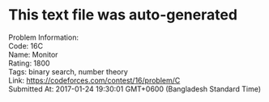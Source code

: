 # This text file was auto-generated  
  
Problem Information:  
Code: 16C  
Name: Monitor  
Rating: 1800  
Tags: binary search, number theory  
Link: https://codeforces.com/contest/16/problem/C  
Submitted At: 2017-01-24 19:30:01 GMT+0600 (Bangladesh Standard Time)  

